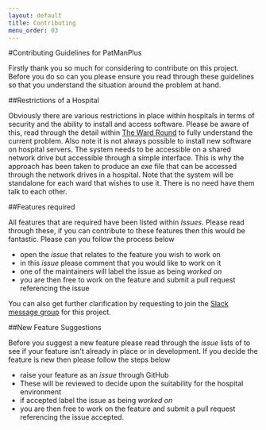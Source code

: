```yaml
---
layout: default
title: Contributing
menu_order: 03
---
```


#Contributing Guidelines for PatManPlus

Firstly thank you so much for considering to contribute on this project. Before you do so can you please ensure you read through these guidelines so that you understand the situation around the problem at hand.


##Restrictions of a Hospital

Obviously there are various restrictions in place within hospitals in terms of security and the ability to install and access software. Please be aware of this, read through the detail within <a href="The Ward Round.md">The Ward Round</a> to fully understand the current problem. Also note it is not always possible to install new software on hospital servers. The system needs to be accessible on a shared network drive but accessible through a simple interface. This is why the approach has been taken to produce an _exe_ file that can be accessed through the network drives in a hospital. Note that the system will be standalone for each ward that wishes to use it. There is no need have them talk to each other.

##Features required

All features that are required have been listed within _Issues_. Please read through these, if you can contribute to these features then this would be fantastic. Please can you follow the process below

- open the _issue_ that relates to the feature you wish to work on
- in this _issue_ please comment that you would like to work on it
- one of the maintainers will label the issue as being _worked on_
- you are then free to work on the feature and submit a pull request referencing the issue

You can also get further clarification by requesting to join the <a href="https://patmanplus.slack.com/messages/general/">Slack message group</a> for this project.

##New Feature Suggestions

Before you suggest a new feature please read through the _issue_ lists of to see if your feature isn't already in place or in development. If you decide the feature is new then please follow the steps below

- raise your feature as an _issue_ through GitHub
- These will be reviewed to decide upon the suitability for the hospital environment
- if accepted label the issue as being _worked on_
- you are then free to work on the feature and submit a pull request referencing the issue accepted.
